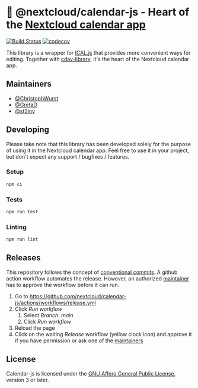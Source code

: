 # :date: @nextcloud/calendar-js - Heart of the [Nextcloud calendar app](https://github.com/nextcloud/calendar)

[![Build Status](https://img.shields.io/endpoint.svg?url=https%3A%2F%2Factions-badge.atrox.dev%2Fnextcloud%2Fcalendar-js%2Fbadge%3Fref%3Dmain&style=flat)](https://actions-badge.atrox.dev/nextcloud/calendar-js/goto?ref=main) [![codecov](https://codecov.io/gh/nextcloud/calendar-js/branch/main/graph/badge.svg)](https://codecov.io/gh/nextcloud/calendar-js)

This library is a wrapper for [ICAL.js](https://github.com/mozilla-comm/ical.js/) that provides more convenient ways for editing.
Together with [cdav-library](https://github.com/nextcloud/cdav-library), it's the heart of the Nextcloud calendar app.

## Maintainers

* [@ChristophWurst](https://github.com/ChristophWurst)
* [@GretaD](https://github.com/GretaD)
* [@st3iny](https://github.com/st3iny)

## Developing

Please take note that this library has been developed solely for the purpose of using it in the Nextcloud calendar app.
Feel free to use it in your project, but don't expect any support / bugfixes / features.

### Setup
```bash
npm ci
```

### Tests

```bash
npm run test
```

### Linting

```bash
npm run lint
```

## Releases

This repository follows the concept of [conventional commits](https://www.conventionalcommits.org/en/v1.0.0). A github action workflow automates the release. However, an authorized [maintainer](#maintainers) has to approve the workflow before it can run.

1) Go to https://github.com/nextcloud/calendar-js/actions/workflows/release.yml
2) Click *Run workflow*
   1) Select *Branch: main*
   2) Click *Run workflow*
3) Reload the page
4) Click on the waiting *Release* workflow (yellow clock icon) and approve it if you have permission or ask one of the [maintainers](#maintainers)

## License

Calendar-js is licensed under the [GNU Affero General Public License](https://www.gnu.org/licenses/agpl-3.0.en.html), version 3 or later. 
